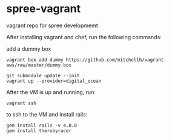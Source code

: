 spree-vagrant
=============

vagrant repo for spree developmemt

After installing vagrant and chef, run the following commands:

add a dummy box
```shell
vagrant box add dummy https://github.com/mitchellh/vagrant-aws/raw/master/dummy.box
```

```shell
git submodule update --init
vagrant up --provider=digital_ocean
```

After the VM is up and running, run:

```shell
vagrant ssh
```

to ssh to the VM and install rails:

```shell
gem install rails -v 4.0.0
gem install therubyracer
```
